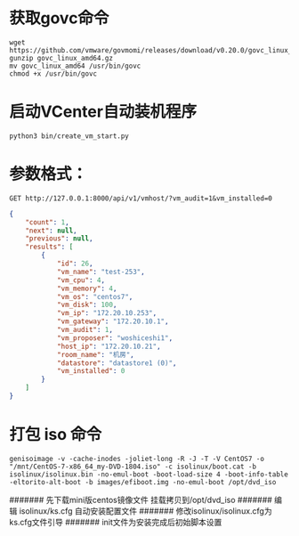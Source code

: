 # 获取govc命令
```
wget https://github.com/vmware/govmomi/releases/download/v0.20.0/govc_linux_amd64.gz
gunzip govc_linux_amd64.gz
mv govc_linux_amd64 /usr/bin/govc
chmod +x /usr/bin/govc
```
# 启动VCenter自动装机程序
`python3 bin/create_vm_start.py`
# 参数格式：
`GET http://127.0.0.1:8000/api/v1/vmhost/?vm_audit=1&vm_installed=0`
```json
{
    "count": 1,
    "next": null,
    "previous": null,
    "results": [
        {
            "id": 26,
            "vm_name": "test-253",
            "vm_cpu": 4,
            "vm_memory": 4,
            "vm_os": "centos7",
            "vm_disk": 100,
            "vm_ip": "172.20.10.253",
            "vm_gateway": "172.20.10.1",
            "vm_audit": 1,
            "vm_proposer": "woshiceshi1",
            "host_ip": "172.20.10.21",
            "room_name": "机房",
            "datastore": "datastore1 (0)",
            "vm_installed": 0
        }
    ]
}
```
# 打包 iso 命令
```
genisoimage -v -cache-inodes -joliet-long -R -J -T -V CentOS7 -o "/mnt/CentOS-7-x86_64_my-DVD-1804.iso" -c isolinux/boot.cat -b isolinux/isolinux.bin -no-emul-boot -boot-load-size 4 -boot-info-table -eltorito-alt-boot -b images/efiboot.img -no-emul-boot /opt/dvd_iso
```
####### 先下载mini版centos镜像文件 挂载拷贝到/opt/dvd_iso
####### 编辑 isolinux/ks.cfg 自动安装配置文件
####### 修改isolinux/isolinux.cfg为ks.cfg文件引导
####### init文件为安装完成后初始脚本设置